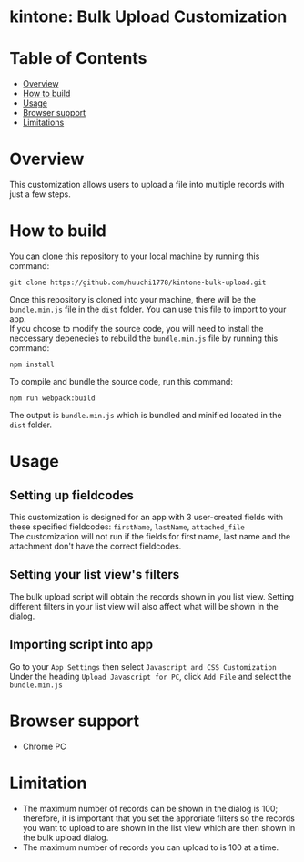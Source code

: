 # kintone: Bulk Upload Customization
# Table of Contents
- [Overview](#overview)
- [How to build](#how-to-build)
- [Usage](#usage)
- [Browser support](#browser-support)
- [Limitations](#limitations)
# Overview
This customization allows users to upload a file into multiple records with just a few steps.
# How to build
You can clone this repository to your local machine by running this command:
```
git clone https://github.com/huuchi1778/kintone-bulk-upload.git
```
Once this repository is cloned into your machine, there will be the ```bundle.min.js``` file in the ```dist``` folder. You can use this file to import to your app.<br>
If you choose to modify the source code, you will need to install the neccessary depenecies to rebuild the ```bundle.min.js``` file by running this command:
```
npm install
```
To compile and bundle the source code, run this command:
```
npm run webpack:build
```
The output is ```bundle.min.js``` which is bundled and minified located in the ```dist``` folder.
# Usage
## Setting up fieldcodes 
This customization is designed for an app with 3 user-created fields with these specified fieldcodes: ```firstName```, ```lastName```, ```attached_file``` <br>
The customization will not run if the fields for first name, last name and the attachment don't have the correct fieldcodes. <br>
## Setting your list view's filters
The bulk upload script will obtain the records shown in you list view. Setting different filters in your list view will also affect what will be shown in the dialog.
## Importing script into app
Go to your ```App Settings``` then select ```Javascript and CSS Customization``` <br>
Under the heading ```Upload Javascript for PC```, click ```Add File``` and select the ```bundle.min.js```

# Browser support
- Chrome PC

# Limitation
- The maximum number of records can be shown in the dialog is 100; therefore, it is important that you set the approriate filters so the records you want to upload to are shown in the list view which are then shown in the bulk upload dialog.
- The maximum number of records you can upload to is 100 at a time. 














